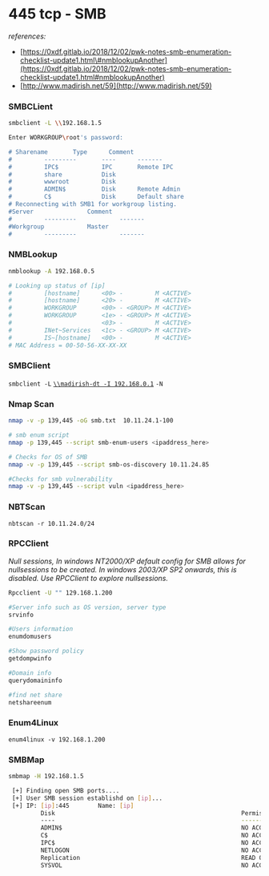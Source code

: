 # 445 tcp - SMB

_references:_ 

* [https://0xdf.gitlab.io/2018/12/02/pwk-notes-smb-enumeration-checklist-update1.html\#nmblookupAnother](https://0xdf.gitlab.io/2018/12/02/pwk-notes-smb-enumeration-checklist-update1.html#nmblookupAnother) 
* [http://www.madirish.net/59](http://www.madirish.net/59)



### SMBCLient

```bash
smbclient -L \\192.168.1.5

Enter WORKGROUP\root's password:

# Sharename       Type      Comment
#         ---------       ----      -------
#         IPC$            IPC       Remote IPC
#         share           Disk
#         wwwroot         Disk
#         ADMIN$          Disk      Remote Admin
#         C$              Disk      Default share
# Reconnecting with SMB1 for workgroup listing.
#Server               Comment
#         ---------            -------
#Workgroup            Master
#         ---------            -------
```

### NMBLookup

```bash
nmblookup -A 192.168.0.5

# Looking up status of [ip]
#         [hostname]      <00> -         M <ACTIVE>
#         [hostname]      <20> -         M <ACTIVE>
#         WORKGROUP       <00> - <GROUP> M <ACTIVE>
#         WORKGROUP       <1e> - <GROUP> M <ACTIVE>
#                         <03> -         M <ACTIVE>
#         INet~Services   <1c> - <GROUP> M <ACTIVE>
#         IS~[hostname]   <00> -         M <ACTIVE>
# MAC Address = 00-50-56-XX-XX-XX
```

### SMBClient

`smbclient -L` [`\\madirish-dt -I 192.168.0.1`](file:///madirish-dt%20-I%20192.168.0.1) `-N`

### Nmap Scan

```bash
nmap -v -p 139,445 -oG smb.txt  10.11.24.1-100

# smb enum script
nmap -p 139,445 --script smb-enum-users <ipaddress_here>

# Checks for OS of SMB
nmap -v -p 139,445 --script smb-os-discovery 10.11.24.85

#Checks for smb vulnerability
nmap -v -p 139,445 --script vuln <ipaddress_here>
```

### NBTScan

`nbtscan -r 10.11.24.0/24`

### RPCClient

_Null sessions, In windows NT2000/XP default config for SMB allows for nullsessions to be created. In windows 2003/XP SP2 onwards, this is disabled. Use RPCClient to explore nullsessions._

```bash
Rpcclient -U "" 129.168.1.200

#Server info such as OS version, server type
srvinfo

#Users information
enumdomusers

#Show password policy
getdompwinfo

#Domain info
querydomaininfo

#find net share
netshareenum

```

### Enum4Linux

`enum4linux -v 192.168.1.200`

### SMBMap

```bash
smbmap -H 192.168.1.5

 [+] Finding open SMB ports....
 [+] User SMB session establishd on [ip]...
 [+] IP: [ip]:445        Name: [ip]                                     
         Disk                                                    Permissions
         ----                                                    -----------
         ADMIN$                                                  NO ACCESS
         C$                                                      NO ACCESS
         IPC$                                                    NO ACCESS
         NETLOGON                                                NO ACCESS
         Replication                                             READ ONLY
         SYSVOL                                                  NO ACCESS
```



